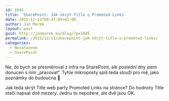```yaml
---
id: 1045
title: 'SharePoint: Jak skrýt Title u Promoted Links'
date: 2015-12-11T09:47:04+02:00
author: Jan Marek
layout: post
guid: http://janmarek.eu/blog/?p=1045
permalink: /2015/12/11/sharepoint-jak-skryt-title-u-promoted-links/
categories:
  - Nezařazené
  - SharePoint
---
```

Ne, že bych se přesměroval z infra na SharePoint, ale poslední dny jsem donucen s ním &#8222;pracovat&#8220;. Tyhle mikroposty spíš teda slouží pro mě, jako poznámky do budoucna 🙂

Jak teda skrýt Title web party Promoted Links na stránce? Do hodnoty Title stačí napsat dvě mezery. Jednu to nepožere, ale dvě jsou OK.

